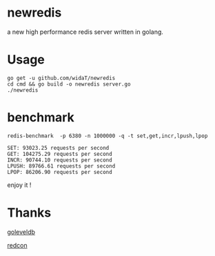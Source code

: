 #   newredis

a new high performance redis server written in golang.

# Usage

    go get -u github.com/widaT/newredis
    cd cmd && go build -o newredis server.go
    ./newredis

# benchmark

    redis-benchmark  -p 6380 -n 1000000 -q -t set,get,incr,lpush,lpop

    SET: 93023.25 requests per second
    GET: 104275.29 requests per second
    INCR: 90744.10 requests per second
    LPUSH: 89766.61 requests per second
    LPOP: 86206.90 requests per second

enjoy it !

#   Thanks

[goleveldb](https://github.com/syndtr/goleveldb)

[redcon](https://github.com/tidwall/redcon)


